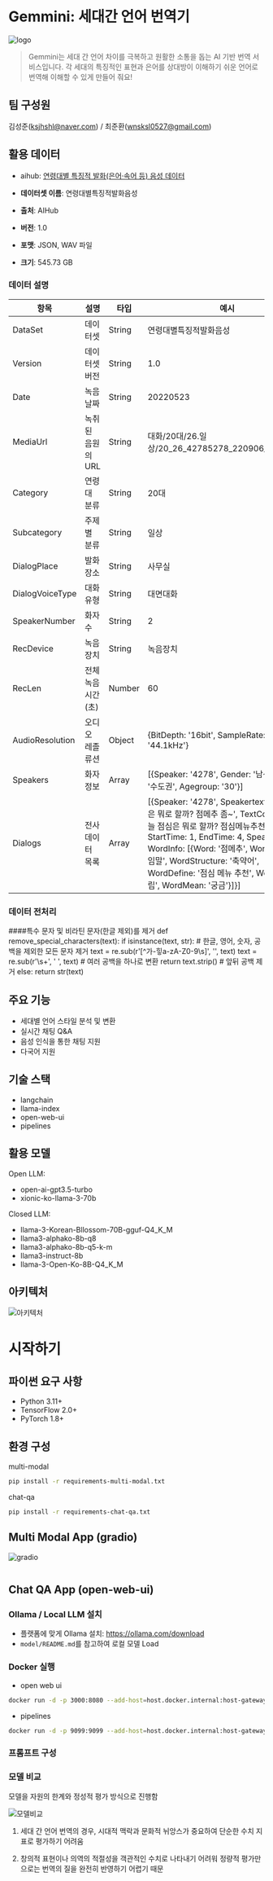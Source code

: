 # Gemmini: 세대간 언어 번역기

![logo](img/E8D18C5B-0C80-4873-8F9E-73CFBC5C7A69.png)

> Gemmini는 세대 간 언어 차이를 극복하고 원활한 소통을 돕는 AI 기반 번역 서비스입니다. 각 세대의 특징적인 표현과 은어를 상대방이 이해하기 쉬운 언어로 번역해 이해할 수 있게 만들어 줘요!

## 팀 구성원

김성준(<ksjhshl@naver.com>) / 최준환(<wnsksl0527@gmail.com>)

## 활용 데이터

- aihub: [연령대별 특징적 발화(은어·속어 등) 음성 데이터](https://www.aihub.or.kr/aihubdata/data/view.do?currMenu=&topMenu=&aihubDataSe=data&dataSetSn=71320)


- **데이터셋 이름**: 연령대별특징적발화음성
- **출처**: AIHub
- **버전**: 1.0
- **포맷**: JSON, WAV 파일
- **크기**: 545.73 GB

### 데이터 설명

| 항목               | 설명                                | 타입        | 예시                                                      |
|--------------------|-------------------------------------|-------------|-----------------------------------------------------------|
| DataSet            | 데이터셋                            | String      | 연령대별특징적발화음성                                    |
| Version            | 데이터셋 버전                       | String      | 1.0                                                       |
| Date               | 녹음 날짜                           | String      | 20220523                                                  |
| MediaUrl           | 녹취된 음원의 URL                  | String      | 대화/20대/26.일상/20_26_42785278_220906_0001.wav           |
| Category           | 연령대 분류                         | String      | 20대                                                      |
| Subcategory        | 주제별 분류                         | String      | 일상                                                      |
| DialogPlace        | 발화 장소                           | String      | 사무실                                                    |
| DialogVoiceType    | 대화 유형                           | String      | 대면대화                                                  |
| SpeakerNumber      | 화자 수                              | String      | 2                                                         |
| RecDevice          | 녹음 장치                            | String      | 녹음장치                                                  |
| RecLen             | 전체 녹음 시간 (초)                 | Number      | 60                                                        |
| AudioResolution    | 오디오 레졸류션                     | Object      | {BitDepth: '16bit', SampleRate: '44.1kHz'}                |
| Speakers           | 화자 정보                           | Array       | [{Speaker: '4278', Gender: '남성', Locate: '수도권', Agegroup: '30'}] |
| Dialogs            | 전사 데이터 목록                    | Array       | [{Speaker: '4278', Speakertext: '오늘 점심은 뭐로 할까? 점메추 좀~', TextConvert: '오늘 점심은 뭐로 할까? 점심메뉴추천 좀~', StartTime: 1, EndTime: 4, SpeakTime: 3, WordInfo: [{Word: '점메추', WordType: '줄임말', WordStructure: '축약어', WordDefine: '점심 메뉴 추천', WordFell: '중립', WordMean: '궁금'}]}] |

### 데이터 전처리

####특수 문자 및 비라틴 문자(한글 제외)를 제거
def remove_special_characters(text):
    if isinstance(text, str):
        # 한글, 영어, 숫자, 공백을 제외한 모든 문자 제거
        text = re.sub(r'[^가-힣a-zA-Z0-9\s]', '', text)
        text = re.sub(r'\s+', ' ', text)  # 여러 공백을 하나로 변환
        return text.strip()  # 앞뒤 공백 제거
    else:
        return str(text)


## 주요 기능

- 세대별 언어 스타일 분석 및 변환
- 실시간 채팅 Q&A
- 음성 인식을 통한 채팅 지원
- 다국어 지원

## 기술 스택

- langchain
- llama-index
- open-web-ui
- pipelines

## 활용 모델

Open LLM:

- open-ai-gpt3.5-turbo
- xionic-ko-llama-3-70b

Closed LLM:

- llama-3-Korean-Bllossom-70B-gguf-Q4_K_M
- llama3-alphako-8b-q8
- llama3-alphako-8b-q5-k-m
- llama3-instruct-8b
- llama-3-Open-Ko-8B-Q4_K_M

## 아키텍처

![아키텍처](img/0BBBB15C-881E-4960-8B91-171C8C082D6A.png)
<br>

# 시작하기

## 파이썬 요구 사항

- Python 3.11+
- TensorFlow 2.0+
- PyTorch 1.8+

## 환경 구성

multi-modal

```sh
pip install -r requirements-multi-modal.txt
```

chat-qa

```sh
pip install -r requirements-chat-qa.txt
```

## Multi Modal App (gradio)

![gradio](img/gradio_final.png)
```
```

## Chat QA App (open-web-ui)

### Ollama / Local LLM 설치

- 플랫폼에 맞게 Ollama 설치: <https://ollama.com/download>
- `model/README.md`를 참고하여 로컬 모델 Load

### Docker 실행

- open web ui

```sh
docker run -d -p 3000:8080 --add-host=host.docker.internal:host-gateway -v open-webui:/app/backend/data --name open-webui --restart always ghcr.io/open-webui/open-webui:main
```

- pipelines

```sh
docker run -d -p 9099:9099 --add-host=host.docker.internal:host-gateway -v pipelines:/app/pipelines --name pipelines --restart always ghcr.io/open-webui/pipelines:main
```

### 프롬프트 구성

### 모델 비교

모델을 자원의 한계와 정성적 평가 방식으로 진행함

![모델비교](img/model-comparison.png)

1. 세대 간 언어 번역의 경우, 시대적 맥락과 문화적 뉘앙스가 중요하여 단순한 수치 지표로 평가하기 어려움

2. 창의적 표현이나 의역의 적절성을 객관적인 수치로 나타내기 어려워 정량적 평가만으로는 번역의 질을 완전히 반영하기 어렵기 때문
